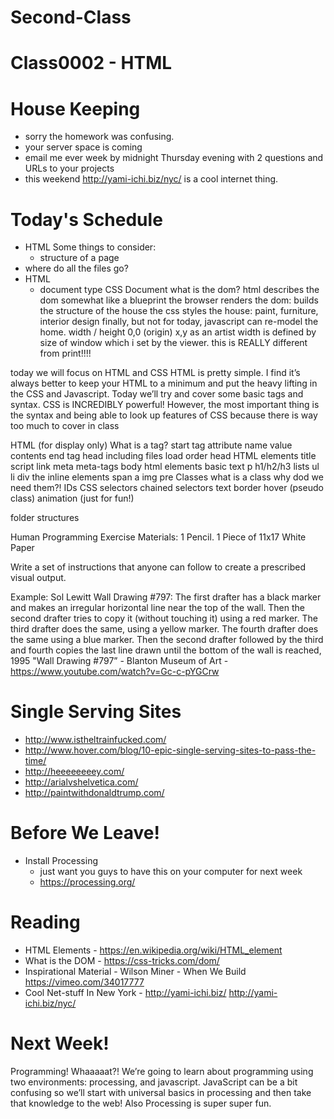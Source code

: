 # Second-Class

# Class0002 - HTML

# House Keeping

- sorry the homework was confusing.
- your server space is coming
- email me ever week by midnight Thursday evening with 2 questions and URLs to your projects
- this weekend http://yami-ichi.biz/nyc/ is a cool internet thing.

# Today's Schedule

- HTML Some things to consider:
  - structure of a page
- where do all the files go?
- HTML
	- document type
CSS
Document
what is the dom?
html describes the dom somewhat like a blueprint
the browser renders the dom: builds the structure of the house
the css styles the house: paint, furniture, interior design
finally, but not for today, javascript can re-model the home.
width / height
0,0 (origin)
x,y
as an artist width is defined by size of window which i set by the viewer. this is REALLY different from print!!!!

today we will focus on HTML and CSS
HTML is pretty simple. I find it’s always better to keep your HTML to a minimum and put the heavy lifting in the CSS and Javascript. Today we’ll try and cover some basic tags and syntax.
CSS is INCREDIBLY powerful! However, the most important thing is the syntax and being able to look up features of CSS because there is way too much to cover in class

HTML (for display only)
What is a tag?
start tag
attribute
name
value
contents
end tag
head
including files
load order
head HTML elements
title
script
link
meta
meta-tags
body
html elements
basic text
p
h1/h2/h3
lists
ul
li
div
the inline elements
span
a
img
pre
Classes
what is a class why dod we need them?!
IDs
CSS
selectors
chained selectors
text
border
hover (pseudo class)
animation (just for fun!)

folder structures

Human Programming Exercise
	Materials: 1 Pencil. 1 Piece of 11x17 White Paper

Write a set of instructions that anyone can follow to create a prescribed visual output.

Example: Sol Lewitt
Wall Drawing #797: The first drafter has a black marker and makes an irregular horizontal line near the top of the wall. Then the second drafter tries to copy it (without touching it) using a red marker. The third drafter does the same, using a yellow marker. The fourth drafter does the same using a blue marker. Then the second drafter followed by the third and fourth copies the last line drawn until the bottom of the wall is reached, 1995
"Wall Drawing #797” - Blanton Museum of Art - https://www.youtube.com/watch?v=Gc-c-pYGCrw

# Single Serving Sites

- http://www.istheltrainfucked.com/
- http://www.hover.com/blog/10-epic-single-serving-sites-to-pass-the-time/
- http://heeeeeeeey.com/
- http://arialvshelvetica.com/
- http://paintwithdonaldtrump.com/

# Before We Leave!

- Install Processing
  - just want you guys to have this on your computer for next week
  - https://processing.org/

# Reading

- HTML Elements - https://en.wikipedia.org/wiki/HTML_element
- What is the DOM - https://css-tricks.com/dom/
- Inspirational Material - Wilson Miner - When We Build https://vimeo.com/34017777
- Cool Net-stuff In New York - http://yami-ichi.biz/ http://yami-ichi.biz/nyc/

# Next Week!

Programming! Whaaaaat?! We’re going to learn about programming using two environments: processing, and javascript. JavaScript can be a bit confusing so we’ll start with universal basics in processing and then take that knowledge to the web! Also Processing is super super fun.
